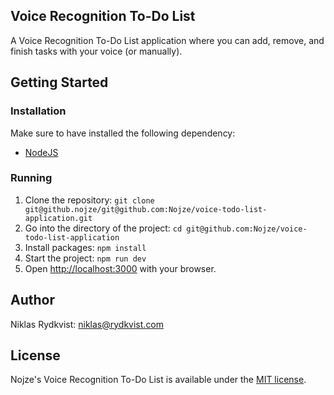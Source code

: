 ## Voice Recognition To-Do List

A Voice Recognition To-Do List application where you can add, remove, and finish tasks with your voice (or manually).
## Getting Started

### Installation

Make sure to have installed the following dependency:

- [NodeJS](https://nodejs.org/)

### Running

1. Clone the repository: `git clone git@github.nojze/git@github.com:Nojze/voice-todo-list-application.git`
2. Go into the directory of the project: `cd git@github.com:Nojze/voice-todo-list-application`
3. Install packages: `npm install`
4. Start the project: `npm run dev`
5. Open [http://localhost:3000](http://localhost:3000) with your browser.

## Author

Niklas Rydkvist: [niklas@rydkvist.com](mailto:niklas@rydkvist.com)

## License
Nojze's Voice Recognition To-Do List is available under the [MIT license](https://github.com/Nojze/voice-recognition-todo-list/blob/main/LICENSE).

